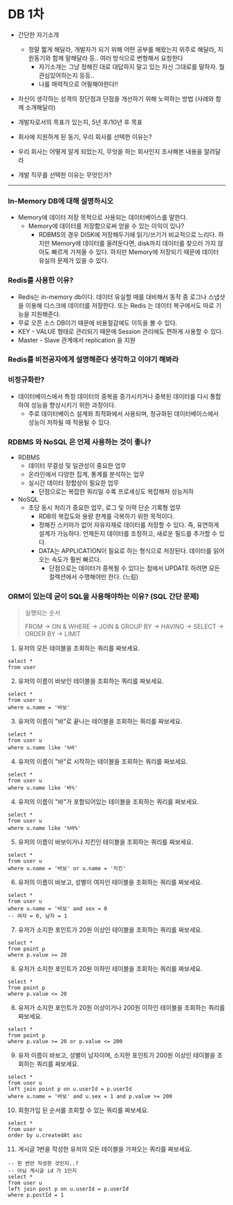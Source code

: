 # DB 1차

- 간단한 자기소개

    - 정말 짧게 해달라, 개발자가 되기 위해 어떤 공부를 해왔는지 위주로 해달라, 지원동기와 함께 말해달라 등.. 여러 방식으로 변형해서 요청한다
        - 자기소개는 그냥 정해진 대로 대답하지 말고 있는 자신 그대로를 말하자. 뭘 관심있어하는지 등등..
        - 나를 매력적으로 어필해야한다!!

- 자신이 생각하는 성격의 장단점과 단점을 개선하기 위해 노력하는 방법 (사례와 함께 소개해달라)

- 개발자로서의 목표가 있는지, 5년 후/10년 후 목표

- 회사에 지원하게 된 동기, 우리 회사를 선택한 이유는?

- 우리 회사는 어떻게 알게 되었는지, 무엇을 하는 회사인지 조사해본 내용을 알려달라

- 개발 직무를 선택한 이유는 무엇인가?

---

### In-Memory DB에 대해 설명하시오

- Memory에 데이터 저장 목적으로 사용되는 데이터베이스를 말한다.
  - Memory에 데이터를 저장함으로써 얻을 수 있는 이익이 있나?
    - RDBMS의 경우 DISK에 저장해두기에 읽기/쓰기가 비교적으로 느리다. 하지만 Memory에 데이터를 올려둔다면, disk까지 데이터를 찾으러 가지 않아도
    빠르게 가져올 수 있다. 하지만 Memory에 저장되기 때문에 데이터 유실의 문제가 있을 수 있다. 

### Redis를 사용한 이유?
- Redis는 in-memory db이다. 데이터 유실할 때를 대비해서 동작 중 로그나 스냅샷을 이용해 디스크에 데이터를 저장한다. 
  또는 Redis 는 데이터 복구에서도 따로 기능을 지원해준다.
- 무료 오픈 소스 DB이기 때문에 비용절감에도 이득을 볼 수 있다.
- KEY - VALUE 형태로 관리되기 때문에 Session 관리에도 편하게 사용할 수 있다. 
- Master - Slave 관계에서 replication 을 지원

### Redis를 비전공자에게 설명해준다 생각하고 이야기 해봐라


### 비정규화란?

- 데이터베이스에서 특정 데이터의 중복을 증가시키거나 중복된 데이터를 다시 통합하여 성능을 향상시키기 위한 과정이다.
  - 주로 데이터베이스 설계와 최적화에서 사용되며, 정규화된 데이터베이스에서 성능이 저하될 때 적용될 수 있다.

### RDBMS 와 NoSQL 은 언제 사용하는 것이 좋나?

- RDBMS
  - 데이터 무결성 및 일관성이 중요한 업무
  - 온라인에서 다양한 집계, 통계를 분석하는 업무
  - 실시간 데이터 정합성이 필요한 업무
    - 단점으로는 복잡한 쿼리일 수록 프로세싱도 복잡해져 성능저하
- NoSQL
  - 초당 동시 처리가 중요한 업무, 로그 및 이력 단순 기록형 업무
      - RDB의 복잡도와 용량 한계를 극복하기 위한 목적이다.
      - 정해진 스키마가 없어 자유자재로 데이터를 저장할 수 있다. 즉, 유연하게 설계가 가능하다. 언제든지 데이터를 조정하고, 새로운 필드를 추가할 수 있다.
      - DATA는 APPLICATION이 필요로 하는 형식으로 저장된다. 데이터를 읽어오는 속도가 훨씬 빠르다.
        - 단점으로는 데이터가 중복될 수 있다는 점에서 UPDATE 하려면 모든 컬렉션에서 수행해야만 한다. (느림) 

### ORM이 있는데 굳이 SQL을 사용해야하는 이유? (SQL 간단 문제)
> 실행되는 순서 
> 
> FROM -> ON & WHERE -> JOIN & GROUP BY -> HAVING -> SELECT -> ORDER BY -> LIMIT

1. 유저의 모든 테이블을 조회하는 쿼리를 짜보세요.
```mariadb
select *
from user
```
2. 유저의 이름이 바보인 테이블을 조회하는 쿼리를 짜보세요.
```mariadb
select *
from user u
where u.name = '바보' 
```
3. 유저의 이름이 "바"로 끝나는 테이블을 조회하는 쿼리를 짜보세요.
```mariadb
select *
from user u
where u.name like '%바'
```
4. 유저의 이름이 "바"로 시작하는 테이블을 조회하는 쿼리를 짜보세요.
```mariadb
select *
from user u 
where u.name like '바%'
```
4. 유저의 이름이 "바"가 포함되어있는 테이블을 조회하는 쿼리를 짜보세요.
```mariadb
select *
from user u
where u.name like '%바%'
```
5. 유저의 이름이 바보이거나 치킨인 테이블을 조회하는 쿼리를 짜보세요.
```mariadb
select *
from user u 
where u.name = '바보' or u.name = '치킨'
```
6. 유저의 이름이 바보고, 성별이 여자인 테이블을 조회하는 쿼리를 짜보세요.
```mariadb
select *
from user u 
where u.name = '바보' and sex = 0
-- 여자 = 0, 남자 = 1
```
7. 유저가 소지한 포인트가 20원 이상인 테이블을 조회하는 쿼리를 짜보세요.
```mariadb
select *
from point p 
where p.value >= 20
```
8. 유저가 소지한 포인트가 20원 이하인 테이블을 조회하는 쿼리를 짜보세요.
```mariadb
select *
from point p 
where p.value <= 20
```
8. 유저가 소지한 포인트가 20원 이상이거나 200원 이하인 테이블을 조회하는 쿼리를 짜보세요.
```mariadb
select *
from point p 
where p.value >= 20 or p.value <= 200
```
9. 유저 이름이 바보고, 성별이 남자이며, 소지한 포인트가 200원 이상인 테이블을 조회하는 쿼리를 짜보세요.
```mariadb
select *
from user u 
left join point p on u.userId = p.userId
where u.name = '바보' and u.sex = 1 and p.value >= 200
```
10. 회원가입 된 순서를 조회할 수 있는 쿼리를 짜보세요.
```mariadb
select *
from user u
order by u.createdAt asc
```
11. 게시글 1번을 작성한 유저의 모든 테이블을 가져오는 쿼리를 짜보세요.
```mariadb
-- 한 번만 작성한 것인지..?
-- 아님 게시글 id 가 1인지
select *
from user u
left join post p on u.userId = p.userId
where p.postId = 1
```